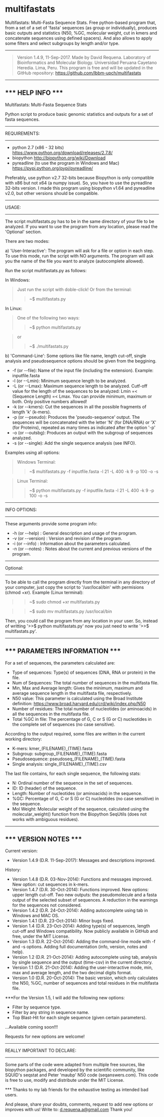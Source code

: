 multifastats
============

Multifastats: Multi-Fasta Sequence Stats. Free python-based program that,
from a set of a set of 'fasta' sequences (as group or individually),
produces basic outputs and statistics (N50, %GC, molecular weight, cut
in kmers and concatenate sequences using defined spacers). And also
allows to apply some filters and select subgroups by length and/or type.

-------------------------------------------------------------------------

>Version 1.4.9, 11-Sep-2017.
Made by David Requena.
Laboratory of Bioinformatics and Molecular Biology.
Universidad Peruana Cayetano Heredia. Lima, Peru.
This program is free and will be updated in the GitHub repository:
https://github.com/lbbm-upch/multifastats

-------------------------------------------------------------------------

*** HELP INFO ***
-------------------------------------------------------------------------
Multifastats: Multi-Fasta Sequence Stats

Python script to produce basic genomic statistics and outputs for a set
of fasta sequences.

- - - - - - -
REQUIREMENTS:
- - - - - - -

* python 2.7 (x86 - 32 bits)
		https://www.python.org/download/releases/2.7.8/
* biopython
		http://biopython.org/wiki/Download
* pyreadline (to use the program in Windows and Mac)
		https://pypi.python.org/pypi/pyreadline/

Preferably, use python v2.7 32-bits because Biopython is only compatible
with x86 but not x64 (a numpy issue). So, you have to use the pyreadline
32-bits version. I made this program using biopython v1.64 and pyreadline
v2.0, but other versions should be compatible.

- - - -
USAGE:
- - - -
The script multifastats.py has to be in the same directory of your file
to be analyzed. If you want to use the program from any location, please
read the 'Optional' section.

There are two modes:

a) 'User-Interactive':
The program will ask for a file or option in each step.
To use this mode, run the script with NO arguments. The program will ask
you the name of the file you want to analyze (autocomplete allowed).

Run the script multifastats.py as follows:

In Windows:
>Just run the script with doble-click! Or from the terminal:
>>~$ multifastats.py

In Linux:
>One of the following two ways:
>>~$ python multifastats.py

>or
>>~$ ./multifastats.py

b) 'Command-Line':
Some options like file name, length cut-off, single analysis and 
pseudosequence options should be given from the beggining.

- -f (or --file): Name of the input file (including the extension). Example: inputfile.fasta
- -l (or --Lmin): Minimum sequence length to be analyzed.
- -L (or --Lmax): Maximum sequence length to be analyzed. Cutf-off value for the length of the sequences to be analyzed: Lmin =< (Sequence Length) =< Lmax. You can provide minimum, maximum or both. Only positive numbers allowed!
- -k (or --kmers):   Cut the sequences in all the possible fragments of length 'k' (k-mers).
- -p (or --pseudo):   Produces the 'pseudo-sequence' output. The sequences will be concatenated with the letter 'N' (for DNA/RNA) or 'X' (for Proteins), repeated as many times as indicated after the option '-p'
- -o (or --outsbg):   Produces an output with the subgroup of sequences analyzed.
- -s (or --single):   Add the single sequence analysis (see INFO).

Examples using all options:
>Windows Terminal:
>>~$ multifastats.py -f inputfile.fasta -l 21 -L 400 -k 9 -p 100 -o -s

>Linux Terminal:
>>~$ python multifastats.py -f inputfile.fasta -l 21 -L 400 -k 9 -p 100 -o -s

- - - - - - -
INFO OPTIONS:
- - - - - - -
These arguments provide some program info:

* -h (or --help)		:	General description and usage of the program.
* -v (or --version)	:	Version and revision of the program.
* -i (or --info)		:	Information about the parameters calculated.
* -n (or --notes)	:	Notes about the current and previous versions
					of the program.

- - - - -
Optional:
- - - - -
To be able to call the program directly from the terminal in any directory
of your computer, just copy the script to '/usr/local/bin' with permisions
(chmod +xr). Example (Linux terminal):

>>~$ sudo chmod +xr multifastats.py

>>~$ sudo mv multifastats.py /usr/local/bin

Then, you could call the program from any location in your user. So, instead of writting '>>$ python multifastats.py' now you just need to write '>>$ multifastats.py'.

-------------------------------------------------------------------------

*** PARAMETERS INFORMATION ***
-------------------------------------------------------------------------

For a set of sequences, the parameters calculated are:

- Type of sequences: Type(s) of sequences (DNA, RNA or protein) in the file.
- Num of Sequences: The total number of sequences in the multifasta file.
- Min, Max and Average length: Gives the minimum, maximum and average
  sequence length in the multifasta file, respectively.
- N50 value: This parameter is calculated using the Broad Institute
  definition: https://www.broad.harvard.edu/crd/wiki/index.php/N50
- Number of residues: The total number of nucleotides (or aminoacids)
  in all the sequences in the multifasta file.
- Total %GC in file: The percentage of G, C or S (G or C) nucleotides in
  the complete set of sequences (no case sensitive).

According to the output required, some files are written in the current
working directory:

- K-mers: kmer_(FILENAME)_(TIME).fasta
- Subgroup: subgroup_(FILENAME)_(TIME).fasta
- Pseudosequence: pseudoseq_(FILENAME)_(TIME).fasta
- Single analysis: single_(FILENAME)_(TIME).csv

The last file contains, for each single sequence, the following stats:

- N: Ordinal number of the sequence in the set of sequences.
- ID: ID (header) of the sequence.
- Length: Number of nucleotides (or aminoacids) in the sequence.
- %GC: Percentage of G, C or S (G or C) nucleotides (no case sensitive)
  in the sequence.
- Mol Weight: Molecular weight of the sequence, calculated using the
  molecular_weight() function from the Biopython SeqUtils (does not works
  with ambiguous residues).

-------------------------------------------------------------------------

*** VERSION NOTES ***
-------------------------------------------------------------------------

Current version:

- Version 1.4.9 (D.R. 11-Sep-2017):
  Messages and descriptions improved.

History:

- Version 1.4.8 (D.R. 03-Nov-2014):
  Functions and messages improved. New option: cut sequences in k-mers.
- Version 1.4.7 (D.R. 30-Oct-2014):
  Functions improved. New options: upper length cut-off. Two new
  outputs: the pseudomolecule and a fasta output of the selected
  subset of sequences. A reduction in the warnings for the sequences
  not considered.
- Version 1.4.2 (D.R. 24-Oct-2014):
  Adding autocomplete using tab in Windows and MAC OS.
- Version 1.4.1 (D.R. 23-Oct-2014):
  Minor bugs fixed.
- Version 1.4 (D.R. 23-Oct-2014):
  Adding type(s) of sequences, length cut-off and Windows compatibility.
  Now publicly available in GitHub and free, under the MIT License.
- Version 1.3 (D.R. 22-Oct-2014):
  Adding the command-line mode with -f and -s options.
  Adding full documentation (info, version, notes and help).
- Version 1.2 (D.R. 21-Oct-2014):
  Adding autocomplete using tab, analysis by single sequence and
  the output (time-csv) in the current directory.
- Version 1.1 (D.R. 21-Oct-2014):
  Adding the user-interactive mode, min, max and average length, and the
  two decimal digits format.
- Version 1.0 (D.R. 20-Oct-2014):
  The basic version, which only calculates the N50, %GC, number of
  sequences and total residues in the multifasta file.

***For the Version 1.5, I will add the following new options:
- Filter by sequence type.
- Filter by any string in sequence name.
- Top Blast-Hit for each single sequence (given certain parameters).

...Available coming soon!!!

Requests for new options are welcome!

- - - - - - - - - - - - - - - - - - - - - - - - - - - - - - - - - - - - -
REALLY IMPORTANT TO DECLARE:
- - - - - - - - - - - - - - -
Some parts of the code were adapted from multiple free sources, like
biopython packages, and developed by the scientific community, like
SQUID's seqstat and Peter 'maubp' N50 code (seqanswers.com). This code
is free to use, modify and distribute under the MIT License.

*** Thanks to my lab friends for the exhaustive testing as intended
bad users.

And please, share your doubts, comments, request to add new options or
improves with us! Write to: d.requena.a@gmail.com
Thank you!
